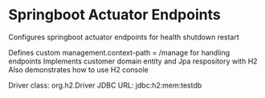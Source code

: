 # Springboot Actuator Endpoints

Configures springboot actuator endpoints
for
    health
    shutdown
    restart

Defines custom management.context-path = /manage for handling endpoints
Implements customer domain entity and Jpa respository with H2
Also demonstrates how to use H2 console

Driver class: org.h2.Driver
JDBC URL: jdbc:h2:mem:testdb
